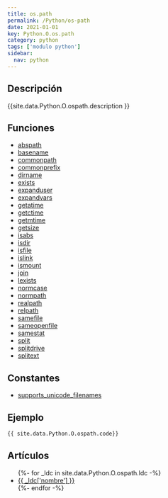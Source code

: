 ```yaml
---
title: os.path
permalink: /Python/os-path
date: 2021-01-01
key: Python.O.os.path
category: python
tags: ['modulo python']
sidebar: 
  nav: python
---
```


## Descripción
{{site.data.Python.O.ospath.description }}

## Funciones
* [abspath](/Python/os-path/abspath/)
* [basename](/Python/os-path/basename/)
* [commonpath](/Python/os-path/commonpath/)
* [commonprefix](/Python/os-path/commonprefix/)
* [dirname](/Python/os-path/dirname/)
* [exists](/Python/os-path/exists/)
* [expanduser](/Python/os-path/expanduser/)
* [expandvars](/Python/os-path/expandvars/)
* [getatime](/Python/os-path/getatime/)
* [getctime](/Python/os-path/getctime/)
* [getmtime](/Python/os-path/getmtime/)
* [getsize](/Python/os-path/getsize/)
* [isabs](/Python/os-path/isabs/)
* [isdir](/Python/os-path/isdir/)
* [isfile](/Python/os-path/isfile/)
* [islink](/Python/os-path/islink/)
* [ismount](/Python/os-path/ismount/)
* [join](/Python/os-path/join/)
* [lexists](/Python/os-path/lexists/)
* [normcase](/Python/os-path/normcase/)
* [normpath](/Python/os-path/normpath/)
* [realpath](/Python/os-path/realpath/)
* [relpath](/Python/os-path/relpath/)
* [samefile](/Python/os-path/samefile/)
* [sameopenfile](/Python/os-path/sameopenfile/)
* [samestat](/Python/os-path/samestat/)
* [split](/Python/os-path/split/)
* [splitdrive](/Python/os-path/splitdrive/)
* [splitext](/Python/os-path/splitext/)

## Constantes
* [supports_unicode_filenames](/Python/os-path/supports_unicode_filenames/)

## Ejemplo
~~~python
{{ site.data.Python.O.ospath.code}}
~~~

## Artículos
<ul>
{%- for _ldc in site.data.Python.O.ospath.ldc -%}
   <li>
       <a href="{{_ldc['url'] }}">{{ _ldc['nombre'] }}</a>
   </li>
{%- endfor -%}
</ul>
